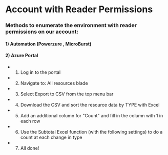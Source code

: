 # Account with Reader Permissions 

### Methods to enumerate the environment with reader permissions on our account:

#### 1) Automation (Powerzure , MicroBurst)

#### 2) Azure Portal

 - 1) Log in to the portal
  
 - 2) Navigate to: All resources blade
  
 - 3) Select Export to CSV from the top menu bar
  
 - 4) Download the CSV and sort the resource data by TYPE with Excel
  
 - 5) Add an additional column for "Count" and fill in the column with 1 in each row
  
 - 6) Use the Subtotal Excel function (with the following settings) to do a count at each change in type

 - 7) All done!

